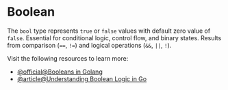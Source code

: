 # Boolean

The `bool` type represents `true` or `false` values with default zero value of `false`. Essential for conditional logic, control flow, and binary states. Results from comparison (`==`, `!=`) and logical operations (`&&`, `||`, `!`).

Visit the following resources to learn more:

- [@official@Booleans in Golang](https://golangdocs.com/booleans-in-golang)
- [@article@Understanding Boolean Logic in Go](https://www.digitalocean.com/community/tutorials/understanding-boolean-logic-in-go)